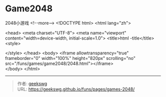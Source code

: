 # Game2048

2048小游戏
&lt;!--more--&gt;
&lt;!DOCTYPE html&gt;
&lt;html lang=&#34;zh&#34;&gt;

&lt;head&gt;
  &lt;meta charset=&#34;UTF-8&#34;&gt;
  &lt;meta name=&#34;viewport&#34; content=&#34;width=device-width, initial-scale=1.0&#34;&gt;
  &lt;title&gt;html -title&lt;/title&gt;
  &lt;style&gt;
    
  &lt;/style&gt;
&lt;/head&gt;
&lt;body&gt;
  &lt;iframe allowtransparency=&#34;true&#34; frameborder=&#34;0&#34; width=&#34;100%&#34; height=&#34;820px&#34; scrolling=&#34;no&#34; src=&#34;/funs/games/game2048/2048.html&#34;&gt;&lt;/iframe&gt;  
&lt;/body&gt;
&lt;/html&gt;

---

> 作者: [geekswg](https://github.com/geekswg)  
> URL: https://geekswg.github.io/funs/pages/games-2048/  

